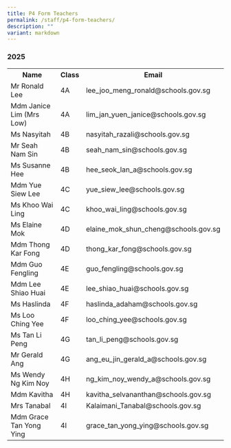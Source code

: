 ```yaml
---
title: P4 Form Teachers
permalink: /staff/p4-form-teachers/
description: ""
variant: markdown
---
```

### **2025**
<table>
    <tbody><tr style="width:100%">
        <th style="width:40%">Name</th>
        <th style="width:10%">Class</th>
        <th style="width:50%">Email</th>
    </tr>
<tr>
        <td>Mr Ronald Lee</td>
        <td>4A</td>
        <td>lee_joo_meng_ronald@schools.gov.sg</td>
    </tr>
   <tr>
        <td>Mdm Janice Lim (Mrs Low)</td>
        <td>4A</td>
        <td>lim_jan_yuen_janice@schools.gov.sg</td>
    </tr>
<tr>
        <td>Ms Nasyitah</td>
        <td>4B</td>
        <td>nasyitah_razali@schools.gov.sg</td>
    </tr>
<tr>
        <td>Mr Seah Nam Sin</td>
        <td>4B</td>
        <td>seah_nam_sin@schools.gov.sg</td>
    </tr>
<tr>
        <td>Ms Susanne Hee</td>
        <td>4B</td>
        <td>hee_seok_lan_a@schools.gov.sg</td>
    </tr>		
   <tr>
        <td>Mdm Yue Siew Lee</td>
        <td>4C</td>
        <td>yue_siew_lee@schools.gov.sg</td>
</tr>
   <tr>
        <td>Ms Khoo Wai Ling</td>
        <td>4C</td>
        <td>khoo_wai_ling@schools.gov.sg</td>
    </tr>
<tr>
        <td>Ms Elaine Mok</td>
        <td>4D</td>
        <td>elaine_mok_shun_cheng@schools.gov.sg</td>
    </tr>
<tr>
        <td>Mdm Thong Kar Fong</td>
        <td>4D</td>
        <td>thong_kar_fong@schools.gov.sg</td>
    </tr>			
 <tr>
        <td>Mdm Guo Fengling</td>
        <td>4E</td>
        <td>guo_fengling@schools.gov.sg</td>
    </tr>
   <tr>
        <td>Mdm Lee Shiao Huai</td>
        <td>4E</td>
        <td>lee_shiao_huai@schools.gov.sg</td>
    </tr>
    <tr>
        <td>Ms Haslinda</td>
        <td>4F</td>
        <td>haslinda_adaham@schools.gov.sg</td>
    </tr>
  <tr>
        <td>Ms Loo Ching Yee</td>
        <td>4F</td>
        <td>loo_ching_yee@schools.gov.sg</td>
    </tr>
 <tr>
        <td>Ms Tan Li Peng</td>
        <td>4G</td>
        <td>tan_li_peng@schools.gov.sg</td>
    </tr>
<tr>
        <td>Mr Gerald Ang</td>
        <td>4G</td>
        <td>ang_eu_jin_gerald_a@schools.gov.sg
</td>
    </tr>
<tr>
        <td>Ms Wendy Ng Kim Noy</td>
        <td>4H</td>
        <td>ng_kim_noy_wendy_a@schools.gov.sg</td>
    </tr>
<tr>
        <td>Mdm Kavitha</td>
        <td>4H</td>
        <td>kavitha_selvananthan@schools.gov.sg</td>
    </tr>   
<tr>
        <td>Mrs Tanabal</td>
        <td>4I</td>
        <td>Kalaimani_Tanabal@schools.gov.sg</td>
    </tr>
<tr>
        <td>Mdm Grace Tan Yong Ying</td>
        <td>4I</td>
        <td>grace_tan_yong_ying@schools.gov.sg</td>
    </tr>
</tbody></table>